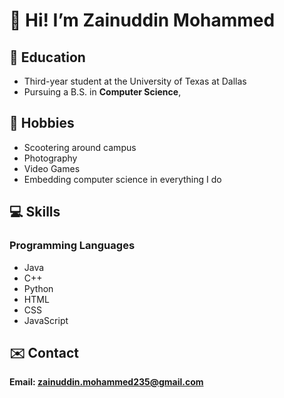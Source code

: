 # 👋 Hi! I’m Zainuddin Mohammed

## 🏫 Education
- Third-year student at the University of Texas at Dallas
- Pursuing a B.S. in **Computer Science**,

## 🛴 Hobbies
- Scootering around campus
- Photography
- Video Games
- Embedding computer science in everything I do

## 💻 Skills
### Programming Languages
- Java
- C++
- Python
- HTML
- CSS
- JavaScript

## ✉️ Contact
**Email: zainuddin.mohammed235@gmail.com**

<!---
zainuddinmohammed/zainuddinmohammed is a ✨ special ✨ repository because its `README.md` (this file) appears on your GitHub profile.
You can click the Preview link to take a look at your changes.
--->
